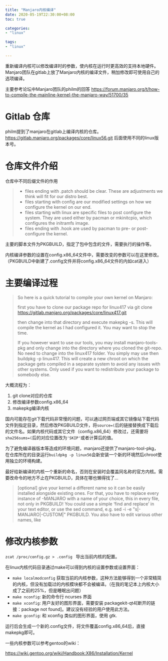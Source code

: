```yaml
---
title: "Manjaro内核编译"
date: 2020-05-19T22:30:00+08:00
toc: true

categories:
- "linux"

tags:
- "linux"

---
```


重新编译内核可以修改编译时的参数，使内核在运行时更高效的支持本地硬件。Manjaro团队在gitlab上放了Manjaro内核的编译文件，稍加修改即可使用自己的选项编译。

主要参考论坛中Manjaro团队的philm的回答 https://forum.manjaro.org/t/how-to-compile-the-mainline-kernel-the-manjaro-way/51700/35

# Gitlab 仓库

philm提到了manjaro在gitlab上编译内核的仓库。https://gitlab.manjaro.org/packages/core/linux56.git  后面使用不同的linux版本号。


# 仓库文件介绍

仓库中不同后缀文件的作用

> - files ending with .patch should be clear. These are adjustments we think will fit for our distro best.  
> - files starting with config are our modified settings on how we configure the kernel on our end.  
> - files starting with linux are specific files to post configure the system. They are used either by pacman or mkinitcpio, which configures the initramfs image.  
> - files ending with .hook are used by pacman to pre- or post-configure the kernel.  

主要的脚本文件为PKGBUILD，指定了包中包含的文件，需要执行的操作等。

内核编译参数的设置在config.x86_64文件中，需要改变的参数可以在这里修改。（PKGBUILD中新建了.config文件并将config.x86_64文件的内如cat进入）


# 主要编译过程

> So here is a quick tutorial to compile your own kernel on Manjaro:  
> 
> first you have to clone our package repo for linux417 via git clone https://gitlab.manjaro.org/packages/core/linux417.git  
> 
> then change into that directory and execute makepkg -s. This will compile the kernel as I had configured it. You may want to stop the time.  
> 
> If you however want to use our tools, you may install manjaro-tools-pkg and only change into the directory where you cloned the git-repo. No need to change into the linux417 folder. You simply may use then buildpkg -p linux417. This will create a new chroot on which the package gets compiled in a separate system to avoid any issues with other systems. Only used if you want to redistribute your package to somebody else.
	
大概流程为：

1. git clone对应的仓库
2. 修改编译参数config.x86_64
3. makepkg编译内核

国内可能存在git下载代码非常慢的问题，可以通过网页端或其它镜像站下载代码文件到指定目录，然后修改PKGBUILD文件，将`source=(`后的链接替换成下载后的文件名。如果内核代码或其它文件（config.x86_64）修改过，还需要将`sha256sums=(`后的对应位置改为`'SKIP'`或者计算后的值。

为了避免编译器版本等造成的环境问题，manjaro还提供了manjaro-tool-pkg，在仓库所在的目录运行`buildpkg -p linux56`会新安装一个新的环境然后chroot使用独立的环境构建。

最好给新编译的内核一个重新的命名，否则在安装时会覆盖同名称的官方内核。需要改命令的地方不止在PKGBUILD，具体在哪也懒得找了...
 
> [optional] give your kernel a different name so it can be easily installed alongside existing ones.
> For that, you have to replace every instance of -MANJARO with a name of your choice, this in every file, not only in PKGBUILD!
> You could use a simple ‘find and replace’ in your text editor, or use the sed command, e.g. sed -i -e "s|-MANJARO|-CUSTOM|" PKGBUILD.
> You also have to edit various other names, like

# 修改内核参数

`zcat /proc/config.gz > .config ` 导出当前内核的配置。

在linux内核代码目录通过make可以得到内核的设置参数或设置界面：

- `make localmodconfig`  获取当前的内核参数，这种方法能够得到一个非常精简的内核，但没有加载过的内核模块都不会被编译。（在我的笔记本上内核大小成了之前的25%，但是睡眠出问题）
- `make nconfig`: 新的命令行 ncurses 界面
- `make xconfig`: 用户友好的图形界面，需要安装 packagekit-qt4[断开的链接：package not found]。建议没有经验的用户使用此方法。
- `make gconfig`: 和 xconfig 类似的图形界面，使用 gtk.

运行后会生成一个新的.config文件，将文件覆盖config.x86_64后，直接makepkg即可。

一些内核参数可以参考gentoo的wiki：

https://wiki.gentoo.org/wiki/Handbook:X86/Installation/Kernel
